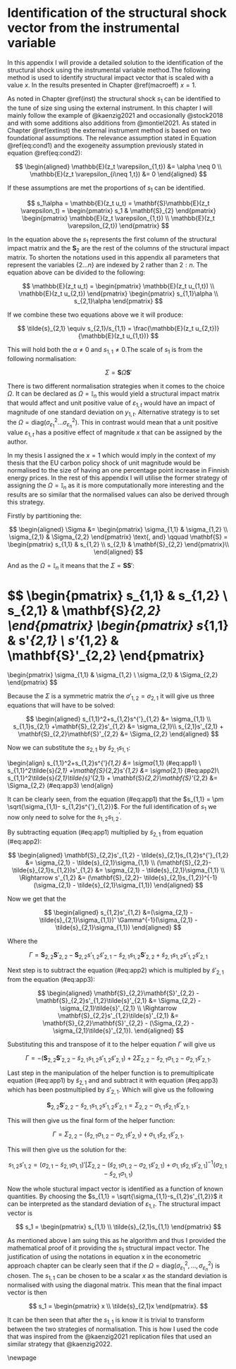 
# Identification of the structural shock vector from the instrumental variable

In this appendix I will provide a detailed solution to the identification of the structural shock using the instrumental variable method.The following method is used to identify structural impact vector that is scaled with a value $x$. In the results presented in Chapter \@ref(macroeff) $x = 1$. 

As noted in Chapter \@ref(inst) the structural shock $s_1$ can be identified to the tune of size sing using the external instrument. In this chapter I will mainly follow the example of @kaenzig2021 and occasionally @stock2018 and with some additions also additions from @montiel2021. As stated in Chapter \@ref(extinst) the external instrument method is based on two foundational assumptions. The relevance assumption stated in Equation \@ref(eq:cond1) and the exogeneity assumption previously stated in equation \@ref(eq:cond2):

$$
\begin{aligned}
\mathbb{E}(z_t \varepsilon_{1,t}) &= \alpha \neq 0 \\
\mathbb{E}(z_t \varepsilon_{i\neq 1,t}) &= 0 
\end{aligned}
$$

If these assumptions are met the proportions of $s_1$ can be identified.   

$$
s_1\alpha = \mathbb{E}(z_t u_t) = \mathbf{S}\mathbb{E}(z_t \varepsilon_t) = 
\begin{pmatrix}
s_1 & \mathbf{S}_{2}
\end{pmatrix}
\begin{pmatrix}
\mathbb{E}(z_t \varepsilon_{1,t}) \\
\mathbb{E}(z_t \varepsilon_{2,t})
\end{pmatrix}
$$

In the equation above the $s_1$ represents the first column of the structural impact matrix and the $\mathbf{S}_{2}$ are the rest of the columns of the structural impact matrix. To shorten the notations used in this appendix all parameters that represent the variables $\{2 \dots n \}$ are indexed by $2$ rather than $2:n$. The equation above can be divided to the following:

$$
\mathbb{E}(z_t u_t) =
\begin{pmatrix}
\mathbb{E}(z_t u_{1,t}) \\
\mathbb{E}(z_t u_{2,t})
\end{pmatrix}
\begin{pmatrix}
s_{1,1}\alpha \\
s_{2,1}\alpha
\end{pmatrix}
$$

If we combine these two equations above we it will produce:

$$
\tilde{s}_{2,1} \equiv s_{2,1}/s_{1,1} = \frac{\mathbb{E}(z_t u_{2,t})}{\mathbb{E}(z_t u_{1,t})}
$$

This will hold both the $\alpha \neq 0$ and $s_{1,1} \neq 0$.The scale of $s_1$ is from the following normalisation:

$$
\Sigma = \mathbf{S}\Omega\mathbf{S}'
$$

There is two different normalisation strategies when it comes to the choice $\Omega$. It can be declared as $\Omega = \mathbb{I}_n$ this would yield a structural impact matrix that would affect and unit positive value of $\varepsilon_{1,t}$ would have an impact of magnitude of one standard deviation on $y_{1,t}$. Alternative strategy is to set the $\Omega=\text{diag}(\sigma^2_{\varepsilon_1} \dots \sigma^2_{\varepsilon_n})$. This in contrast would mean that a unit positive value $\varepsilon_{1,t}$ has a positive effect of magnitude $x$ that can be assigned by the author.       

In my thesis I assigned the $x = 1$ which would imply in the context of my thesis that the EU carbon policy shock of unit magnitude would be normalised to the size of having an one percentage point increase in Finnish energy prices. In the rest of this appendix I will utilise the former strategy of assigning the $\Omega = \mathbb{I}_n$ as it is more computationally more interesting and the results are so similar that the normalised values can also be derived through this strategy.  

Firstly by partitioning the:

$$
\begin{aligned}
\Sigma &= 
\begin{pmatrix}
\sigma_{1,1} & \sigma_{1,2} \\
\sigma_{2,1} & \Sigma_{2,2}
\end{pmatrix} \text{, and} \qquad
\mathbf{S} =
\begin{pmatrix}
s_{1,1} & s_{1,2} \\
s_{2,1} & \mathbf{S}_{2,2}
\end{pmatrix}\\
\end{aligned}
$$

And as the $\Omega  = \mathbb{I}_n$ it means that the $\Sigma =  \mathbf{S}\mathbf{S}'$:

$$
\begin{pmatrix}
s_{1,1} & s_{1,2} \\
s_{2,1} & \mathbf{S}_{2,2}
\end{pmatrix}
\begin{pmatrix}
s_{1,1} & s'_{2,1} \\
s'_{1,2} & \mathbf{S}'_{2,2}
\end{pmatrix}
= 
\begin{pmatrix}
\sigma_{1,1} & \sigma_{1,2} \\
\sigma_{2,1} & \Sigma_{2,2}
\end{pmatrix}
$$

Because the $\Sigma$ is a symmetric matrix the $\sigma'_{1,2} = \sigma_{2,1}$ it will give us three equations that will have to be solved:

$$
\begin{aligned}
s_{1,1}^2+s_{1,2}s^{'}_{1,2} &= \sigma_{1,1} \\
s_{1,1}s_{2,1} +\mathbf{S}_{2,2}s'_{1,2} &= \sigma_{2,1}\\
s_{2,1}s'_{2,1} + \mathbf{S}_{2,2}\mathbf{S}'_{2,2} &= \Sigma_{2,2}
\end{aligned}
$$

Now we can substitute the $s_{2,1}$ by $\tilde{s}_{2,1}s_{1,1}$:


\begin{align}
s_{1,1}^2+s_{1,2}s^{'}_{1,2} &= \sigma_{1,1}  (\#eq:app1) \\
s_{1,1}^2\tilde{s}_{2,1} +\mathbf{S}_{2,2}s'_{1,2} &= \sigma_{2,1} (\#eq:app2)\\
s_{1,1}^2\tilde{s}_{2,1}\tilde{s}'_{2,1} + \mathbf{S}_{2,2}\mathbf{S}'_{2,2} &= \Sigma_{2,2} (\#eq:app3)
\end{align}


It can be clearly seen, from the equation (\#eq:app1) that the $s_{1,1} = \pm \sqrt{\sigma_{1,1}- s_{1,2}s^{'}_{1,2}}$. For the full identification of $s_1$ we now only need to solve for the $s_{1,2}s^{'}_{1,2}$.

By subtracting equation (\#eq:app1) multiplied by $\tilde{s}_{2,1}$ from equation (\#eq:app2):

$$
\begin{aligned}
\mathbf{S}_{2,2}s'_{1,2} - \tilde{s}_{2,1}s_{1,2}s^{'}_{1,2} &= \sigma_{2,1} - \tilde{s}_{2,1}\sigma_{1,1} \\
(\mathbf{S}_{2,2}- \tilde{s}_{2,1}s_{1,2})s'_{1,2} &= \sigma_{2,1} - \tilde{s}_{2,1}\sigma_{1,1} \\
\Rightarrow s'_{1,2} &= (\mathbf{S}_{2,2}- \tilde{s}_{2,1}s_{1,2})^{-1}(\sigma_{2,1} - \tilde{s}_{2,1}\sigma_{1,1})
\end{aligned}
$$

Now we get that the

$$
\begin{aligned}
 s_{1,2}s'_{1,2} &=(\sigma_{2,1} - \tilde{s}_{2,1}\sigma_{1,1})' \Gamma^{-1}(\sigma_{2,1} - \tilde{s}_{2,1}\sigma_{1,1})
\end{aligned}
$$

Where the

$$
\Gamma = \mathbf{S}_{2,2}\mathbf{S}'_{2,2} - \mathbf{S}_{2,2}s'_{1,2}\tilde{s}'_{2,1} - \tilde{s}_{2,1}s_{1,2}\mathbf{S}'_{2,2} +\tilde{s}_{2,1}s_{1,2}s'_{1,2}\tilde{s}'_{2,1} 
$$

Next step is to subtract the equation (\#eq:app2) which is multipled by $\tilde{s}'_{2,1}$ from the equation (\#eq:app3):

$$
\begin{aligned}
\mathbf{S}_{2,2}\mathbf{S}'_{2,2} - \mathbf{S}_{2,2}s'_{1,2}\tilde{s}'_{2,1} &= \Sigma_{2,2} -\sigma_{2,1}\tilde{s}'_{2,1} \\
\Rightarrow \mathbf{S}_{2,2}s'_{1,2}\tilde{s}'_{2,1} &= \mathbf{S}_{2,2}\mathbf{S}'_{2,2} - (\Sigma_{2,2} - \sigma_{2,1}\tilde{s}'_{2,1}).
\end{aligned}
$$

Substituting this and transpose of it to the helper equation $\Gamma$ will give us

$$
\Gamma = -(\mathbf{S}_{2,2}\mathbf{S}'_{2,2}- \tilde{s}_{2,1}s_{1,2}s'_{1,2}\tilde{s}'_{2,1})+ 2\Sigma_{2,2}-\tilde{s}_{2,1}\sigma_{1,2} -\sigma_{2,1}\tilde{s}'_{2,1}.
$$

Last step in the manipulation of the helper function is to premultiplicate equation (\#eq:app1) by $\tilde{s}_{2,1}$ and and subtract it with equation (\#eq:app3) which has been postmultiplied by $\tilde{s}'_{2,1}$. Which will give us the following

$$
\mathbf{S}_{2,2}\mathbf{S}'_{2,2}- \tilde{s}_{2,1}s_{1,2}s'_{1,2}\tilde{s}'_{2,1} = \Sigma_{2,2}- \sigma_{1,1}\tilde{s}_{2,1}\tilde{s}'_{2,1}.
$$

This will then give us the final form of the helper function:

$$
\Gamma = \Sigma_{2,2}-(\tilde{s}_{2,1}\sigma_{1,2} -\sigma_{2,1}\tilde{s}'_{2,1}) + \sigma_{1,1}\tilde{s}_{2,1}\tilde{s}'_{2,1}.
$$

This will then give us the solution for the:

$$
 s_{1,2}s'_{1,2} = (\sigma_{2,1} - \tilde{s}_{2,1}\sigma_{1,1})'
 [\Sigma_{2,2}-(\tilde{s}_{2,1}\sigma_{1,2} -\sigma_{2,1}\tilde{s}'_{2,1}) + \sigma_{1,1}\tilde{s}_{2,1}\tilde{s}'_{2,1}]^{-1}
 (\sigma_{2,1} - \tilde{s}_{2,1}\sigma_{1,1})
$$

Now the whole stuctural impact vector is identified as a function of known quantities. By choosing the $s_{1,1} = \sqrt{\sigma_{1,1}-s_{1,2}s'_{1,2}}$ it can be interpreted as the standard deviation of $\varepsilon_{1,t}$. The structural impact vector is 

$$
s_1 = 
\begin{pmatrix}
s_{1,1} \\
\tilde{s}_{2,1}s_{1,1}
\end{pmatrix}
$$

As mentioned above I am suing this as he algorithm and thus I provided the mathematical proof of it providing the $s_1$ structural impact vector. The justification of using the notations in equation x in the econometric approach chapter can be clearly seen that if the $\Omega = \text{diag}(\sigma^2_{\varepsilon_1},\dots,\sigma^2_{\varepsilon_n})$ is chosen. The $s_{1,1}$ can be chosen to be a scalar $x$ as the standard deviation is normalised with using the diagonal matrix. This mean that the final impact vector is then

$$
s_1 = 
\begin{pmatrix}
x \\
\tilde{s}_{2,1}x
\end{pmatrix}.
$$

It can be then seen that after the $s_{1,1}$ is know it is trivial to transform between the two strategies of normalisation. This is how I used the code that was inspired from the @kaenzig2021 replication files that used an similar strategy that @kaenzig2022.

\newpage
